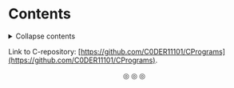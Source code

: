 # Contents
<details>
<summary>Collapse contents</summary>

1. [Basics](https://github.com/C0DER11101/CPP/tree/quickCPP/Basics).
2. [Memory management](https://github.com/C0DER11101/CPP/tree/quickCPP/MemManagement).
3. [Type conversions](https://github.com/C0DER11101/CPP/blob/quickCPP/TypeConversions/1.md).
4. [Functions](https://github.com/C0DER11101/CPP/tree/quickCPP/Functions).
5. [Classes and objects](https://github.com/C0DER11101/CPP/tree/quickCPP/ClassesAndObjects).
6. [Friendly functions](https://github.com/C0DER11101/CPP/tree/quickCPP/FriendlyFunctions).
7. [Pointers to class members](https://github.com/C0DER11101/CPP/tree/quickCPP/PointersToClassMembers).
8. [Local classes](https://github.com/C0DER11101/CPP/tree/quickCPP/LocalClasses).
9. [Constructors and destructors](https://github.com/C0DER11101/CPP/tree/quickCPP/ConstructorsDestructors).
10. [Inheritance](https://github.com/C0DER11101/CPP/tree/quickCPP/Inheritance).
11. [Constructors in Derived classes](https://github.com/C0DER11101/CPP/tree/quickCPP/ConstructorsInDerivedClasses).
12. [Embedded classes](https://github.com/C0DER11101/CPP/tree/quickCPP/EmbeddedClasses).
13. [Operator overloading](https://github.com/C0DER11101/CPP/tree/quickCPP/OperatorOverloading).
14. [Type conversions among incompatible types](https://github.com/C0DER11101/CPP/tree/quickCPP/Conversions).
15. [Pointers, virtual functions and polymorphism](https://github.com/C0DER11101/CPP/tree/quickCPP/PointersVirtualFunctionsAndPolymorphism).
	1. [The `this` pointer](https://github.com/C0DER11101/CPP/tree/quickCPP/PointersVirtualFunctionsAndPolymorphism/ThisPointer).
	2. [Abstract classes](https://github.com/C0DER11101/CPP/tree/quickCPP/AbstractClasses).
	3. [Virtual functions](https://github.com/C0DER11101/CPP/tree/quickCPP/PointersVirtualFunctionsAndPolymorphism/VirtualFunctions).
	4. [Virtual constructors and destructors](https://github.com/C0DER11101/CPP/tree/quickCPP/PointersVirtualFunctionsAndPolymorphism/VirtualConstructorsAndDestructors).
	5. [Polymorphism](https://github.com/C0DER11101/CPP/tree/quickCPP/PointersVirtualFunctionsAndPolymorphism/Polymorphism).
16. [Templates](https://github.com/C0DER11101/CPP/tree/quickCPP/Templates).
17. [Exception handling](https://github.com/C0DER11101/CPP/tree/quickCPP/ExceptionHandling)[**INCOMPLETE**].

</details>

Link to C-repository:  [https://github.com/C0DER11101/CPrograms](https://github.com/C0DER11101/CPrograms).

<p align="center">
&#9678; &#9678; &#9678;
</p>
